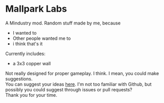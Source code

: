 # Mallpark Labs
A Mindustry mod. Random stuff made by me, because
- I wanted to
- Other people wanted me to
- i think that's it  

Currently includes:
- a 3x3 copper wall

Not really designed for proper gameplay. I think. I mean, you could make suggestions.  
You can suggest your ideas [here](https://docs.google.com/document/d/1Bex6bGZH8Edi_bAxgYvtgrodqyh1-s17IsR06N01cDo/edit?usp=sharing). I'm not too familiar with Github, but possibly you could suggest through issues or pull requests?  
Thank you for your time.
